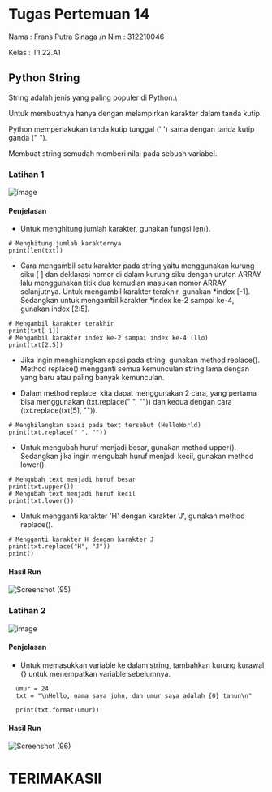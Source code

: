# Tugas Pertemuan 14

Nama  : Frans Putra Sinaga
/n
Nim   : 312210046

Kelas  : T1.22.A1

## Python String

 String adalah jenis yang paling populer di Python.\
 
 Untuk membuatnya hanya dengan melampirkan karakter dalam tanda kutip.
 
 Python memperlakukan tanda kutip tunggal (' ') sama dengan tanda kutip ganda (" ").
 
 Membuat string semudah memberi nilai pada sebuah variabel.

### Latihan 1

![image](https://user-images.githubusercontent.com/115714443/209815397-ab404926-c601-4a61-8d0a-0c1db5b2aed0.png)

#### Penjelasan 

- Untuk menghitung jumlah karakter, gunakan fungsi len().

```
# Menghitung jumlah karakternya
print(len(txt))
```

- Cara mengambil satu karakter pada string yaitu menggunakan kurung siku [ ] dan deklarasi nomor di dalam kurung siku dengan urutan ARRAY lalu menggunakan titik dua kemudian masukan nomor ARRAY selanjutnya. Untuk mengambil karakter terakhir, gunakan *index [-1]. Sedangkan untuk mengambil karakter *index ke-2 sampai ke-4, gunakan index [2:5].

```
# Mengambil karakter terakhir
print(txt[-1])
# Mengambil karakter index ke-2 sampai index ke-4 (llo)
print(txt[2:5])
```

- Jika ingin menghilangkan spasi pada string, gunakan method replace(). Method replace() mengganti semua kemunculan string lama dengan yang baru atau paling banyak kemunculan.

- Dalam method replace, kita dapat menggunakan 2 cara, yang pertama bisa menggunakan (txt.replace(" ", "")) dan kedua dengan cara (txt.replace(txt[5], "")).

```
# Menghilangkan spasi pada text tersebut (HelloWorld)
print(txt.replace(" ", ""))
```

- Untuk mengubah huruf menjadi besar, gunakan method upper(). Sedangkan jika ingin mengubah huruf menjadi kecil, gunakan method lower().

```
# Mengubah text menjadi huruf besar
print(txt.upper())
# Mengubah text menjadi huruf kecil
print(txt.lower())
```

- Untuk mengganti karakter 'H' dengan karakter 'J', gunakan method replace().

```
# Mengganti karakter H dengan karakter J
print(txt.replace("H", "J"))
print()
```

#### Hasil Run

![Screenshot (95)](https://user-images.githubusercontent.com/115714443/209818691-e3983288-d144-4fe0-848d-d686ec393645.png)

### Latihan 2

![image](https://user-images.githubusercontent.com/115714443/209820061-3d56b924-7885-45e4-ad2d-2df9a96861d0.png)

#### Penjelasan

- Untuk memasukkan variable ke dalam string, tambahkan kurung kurawal {} untuk menempatkan variable sebelumnya.

```
  umur = 24
  txt = "\nHello, nama saya john, dan umur saya adalah {0} tahun\n"

  print(txt.format(umur))
 ```
 #### Hasil Run
![Screenshot (96)](https://user-images.githubusercontent.com/115714443/209818698-4dc39a4e-1ae0-4541-a97b-fd843991e9ed.png)

# TERIMAKASII
